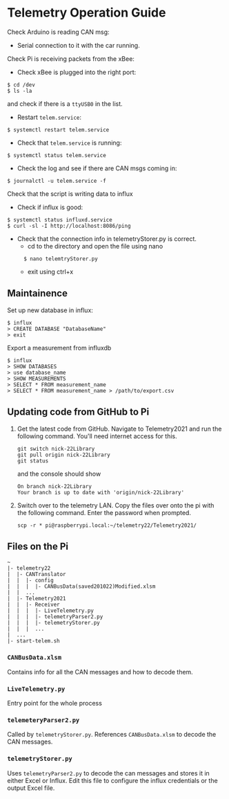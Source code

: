 # Telemetry Operation Guide


Check Arduino is reading CAN msg: 
* Serial connection to it with the car running. 

Check Pi is receiving packets from the xBee: 
* Check xBee is plugged into the right port: 
```shell 
$ cd /dev	
$ ls -la
```
and check 
if there is a `ttyUSB0` in the list.
* Restart `telem.service`: 
```shell
$ systemctl restart telem.service
```
* Check that `telem.service` is running: 
```shell
$ systemctl status telem.service
```
* Check the log and see if there are CAN msgs coming in:
```shell
$ journalctl -u telem.service -f
```


Check that the script is writing data to influx
* Check if influx is good: 
```shell
$ systemctl status influxd.service
$ curl -sl -I http://localhost:8086/ping
```
* Check that the connection info in telemetryStorer.py is correct.
  * cd to the directory and open the file using nano
  ```shell
    $ nano telemtryStorer.py 
    ```
  * exit using ctrl+x

## Maintainence

Set up new database in influx:
``` shell
$ influx
> CREATE DATABASE "DatabaseName"
> exit
```

Export a measurement from influxdb
``` shell
$ influx
> SHOW DATABASES
> use database_name
> SHOW MEASUREMENTS
> SELECT * FROM measurement_name
> SELECT * FROM measurement_name > /path/to/export.csv
```

## Updating code from GitHub to Pi
1. Get the latest code from GitHub. Navigate to Telemetry2021 and run the 
    following command. You'll need internet access for this. 
    ```shell
   git switch nick-22Library
   git pull origin nick-22Library
   git status
    ```
   and the console should show 
    ```
    On branch nick-22Library
    Your branch is up to date with 'origin/nick-22Library'
    ``` 
     
2. Switch over to the telemetry LAN. Copy the files over onto the pi with the 
    following command. Enter the password when prompted.  
    ```shell
	scp -r * pi@raspberrypi.local:~/telemetry22/Telemetry2021/
    ``` 
   
## Files on the Pi
```
~
|- telemetry22
|  |- CANTranslator
|  |  |- config
|  |  |  |- CANBusData(saved201022)Modified.xlsm
|  |  ...
|  |- Telemetry2021
|  |  |- Receiver
|  |  |  |- LiveTelemetry.py
|  |  |  |- telemetryParser2.py
|  |  |  |- telemetryStorer.py
|  |  |  ... 
|  ...
|- start-telem.sh 
```
### `CANBusData.xlsm`
Contains info for all the CAN messages and how to decode them.
### `LiveTelemetry.py`
Entry point for the whole process
### `telemeteryParser2.py`
Called by `telemetryStorer.py`. References `CANBusData.xlsm` to decode the CAN 
messages.
### `telemetryStorer.py`
Uses `telemetryParser2.py` to decode the can messages and stores it in either
Excel or Influx. Edit this file to configure the influx credentials or the 
output Excel file. 

